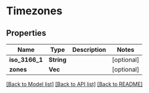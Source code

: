 # Timezones

## Properties

Name | Type | Description | Notes
------------ | ------------- | ------------- | -------------
**iso_3166_1** | **String** |  | [optional] 
**zones** | **Vec<String>** |  | [optional] 

[[Back to Model list]](../README.md#documentation-for-models) [[Back to API list]](../README.md#documentation-for-api-endpoints) [[Back to README]](../README.md)


